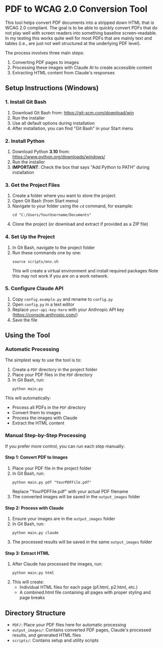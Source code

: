 # PDF to WCAG 2.0 Conversion Tool

This tool helps convert PDF documents into a stripped down HTML that is WCAG 2.0 compliant. The goal is to be able to quickly convert PDFs that do not play well with screen readers into something baseline screen-readable. In my testing this works quite well for most PDFs that are mainly text and tables (i.e., are just not well structured at the underlying PDF level).


The process involves three main steps:
1. Converting PDF pages to images
2. Processing these images with Claude AI to create accessible content
3. Extracting HTML content from Claude's responses

## Setup Instructions (Windows)

### 1. Install Git Bash
1. Download Git Bash from: https://git-scm.com/download/win
2. Run the installer
3. Use all default options during installation
4. After installation, you can find "Git Bash" in your Start menu

### 2. Install Python
1. Download Python **3.10** from: https://www.python.org/downloads/windows/
2. Run the installer
3. **IMPORTANT**: Check the box that says "Add Python to PATH" during installation

### 3. Get the Project Files
1. Create a folder where you want to store the project
2. Open Git Bash (from Start menu)
3. Navigate to your folder using the `cd` command, for example:
   ```
   cd "C:/Users/YourUsername/Documents"
   ```
4. Clone the project (or download and extract if provided as a ZIP file)

### 4. Set Up the Project
1. In Git Bash, navigate to the project folder
2. Run these commands one by one:
   ```
   source scripts/env.sh
   ```
   This will create a virtual environment and install required packages
   Note this may not work if you are on a work network.

### 5. Configure Claude API
1. Copy `config.example.py` and rename to `config.py`
2. Open `config.py` in a text editor
3. Replace `your-api-key-here` with your Anthropic API key (https://console.anthropic.com/)
4. Save the file

## Using the Tool

### Automatic Processing
The simplest way to use the tool is to:
1. Create a `PDF` directory in the project folder
2. Place your PDF files in the `PDF` directory
3. In Git Bash, run:
   ```
   python main.py
   ```
This will automatically:
- Process all PDFs in the `PDF` directory
- Convert them to images
- Process the images with Claude
- Extract the HTML content

### Manual Step-by-Step Processing

If you prefer more control, you can run each step manually:

#### Step 1: Convert PDF to Images
1. Place your PDF file in the project folder
2. In Git Bash, run:
   ```
   python main.py pdf "YourPDFFile.pdf"
   ```
   Replace "YourPDFFile.pdf" with your actual PDF filename
3. The converted images will be saved in the `output_images` folder

#### Step 2: Process with Claude
1. Ensure your images are in the `output_images` folder
2. In Git Bash, run:
   ```
   python main.py claude
   ```
3. The processed results will be saved in the same `output_images` folder

#### Step 3: Extract HTML
1. After Claude has processed the images, run:
   ```
   python main.py html
   ```
2. This will create:
   - Individual HTML files for each page (p1.html, p2.html, etc.)
   - A combined.html file containing all pages with proper styling and page breaks

## Directory Structure
- `PDF/`: Place your PDF files here for automatic processing
- `output_images/`: Contains converted PDF pages, Claude's processed results, and generated HTML files
- `scripts/`: Contains setup and utility scripts
